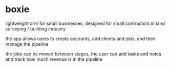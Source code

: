 # boxie
lightweight crm for small businesses, designed for small contractors in land surveying / building industry

the app allows users to create accounts, add clients and jobs, and then manage the pipeline

the jobs can be moved between stages, the user can add tasks and notes and track how much revenue is in the pipeline

